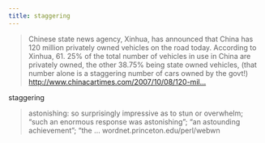 ```yaml
---
title: staggering
---
```


<blockquote>
  <p>Chinese state news agency, Xinhua, has announced that China has 120 million privately owned vehicles on the road today. According to Xinhua, 61. 25% of the total number of vehicles in use in China are privately owned, the other 38.75% being state owned vehicles, (that number alone is a staggering number of cars owned by the govt!)
  <a href="http://www.chinacartimes.com/2007/10/08/120-million-privately-owned-cars-in-china/">http://www.chinacartimes.com/2007/10/08/120-mil...</a></p>
</blockquote>

<p>staggering</p>

<blockquote>
  <p>astonishing: so surprisingly impressive as to stun or overwhelm; &#8220;such an enormous response was astonishing&#8221;; &#8220;an astounding achievement&#8221;; &#8220;the &#8230;
  wordnet.princeton.edu/perl/webwn</p>
</blockquote>
